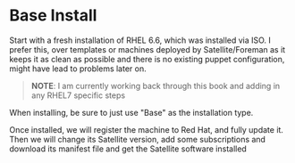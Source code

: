 # Base Install

Start with a fresh installation of RHEL 6.6, which was installed via ISO. I prefer this, over templates or machines deployed by Satellite/Foreman as it keeps it as clean as possible and there is no existing puppet configuration, might have lead to problems later on. 

>**NOTE**:
I am currently working back through this book and adding in any RHEL7 specific steps

When installing, be sure to just use "Base" as the installation type.

Once installed, we will register the machine to Red Hat, and fully update it. Then we will change its Satellite version, add some subscriptions and download its manifest file and get the Satellite software installed
